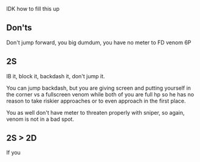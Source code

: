 
IDK how to fill this up

## Don'ts

Don't jump forward, you big dumdum, you have no meter to FD venom 6P

## 2S

IB it, block it, backdash it, don't jump it.

You can jump backdash, but you are giving screen and putting yourself in the corner vs a fullscreen venom while both of you are full hp so he has no reason to take riskier approaches or to even approach in the first place.

You as well don't have meter to threaten properly with sniper, so again, venom is not in a bad spot.


## 2S > 2D

If you 